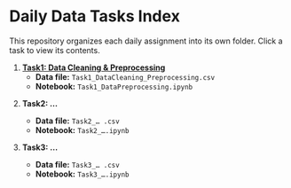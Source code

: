 # Daily Data Tasks Index

This repository organizes each daily assignment into its own folder. Click a task to view its contents.

1. **[Task1: Data Cleaning & Preprocessing](Task1_DataCleaning_Preprocessing/README.md)**
   - **Data file:** `Task1_DataCleaning_Preprocessing.csv`
   - **Notebook:** `Task1_DataPreprocessing.ipynb`

<!-- Future tasks will be added here: -->
2. **Task2: …**
   - **Data file:** `Task2_… .csv`
   - **Notebook:** `Task2_….ipynb`

3. **Task3: …**
   - **Data file:** `Task3_… .csv`
   - **Notebook:** `Task3_….ipynb`

